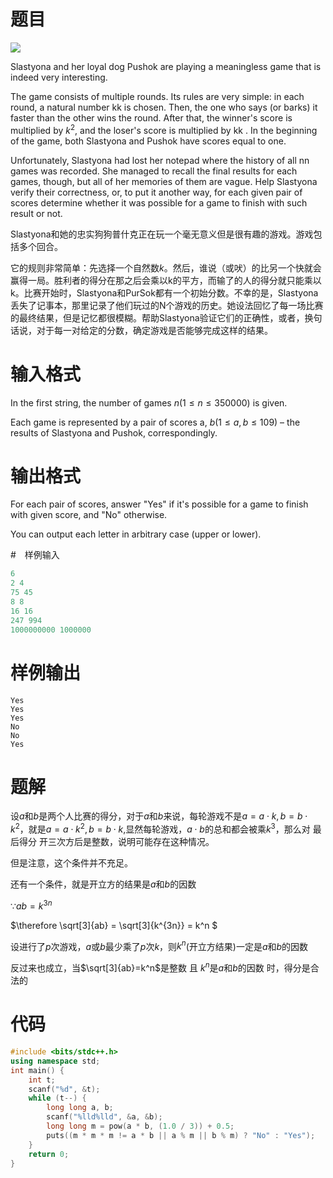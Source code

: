 # 题目

![](https://img2020.cnblogs.com/blog/1975074/202004/1975074-20200421224535305-59288825.png)

Slastyona and her loyal dog Pushok are playing a meaningless game that is indeed very interesting.

The game consists of multiple rounds. Its rules are very simple: in each round, a natural number kk is chosen. Then, the one who says (or barks) it faster than the other wins the round. After that, the winner's score is multiplied by $k^{2}$, and the loser's score is multiplied by kk . In the beginning of the game, both Slastyona and Pushok have scores equal to one.

Unfortunately, Slastyona had lost her notepad where the history of all nn games was recorded. She managed to recall the final results for each games, though, but all of her memories of them are vague. Help Slastyona verify their correctness, or, to put it another way, for each given pair of scores determine whether it was possible for a game to finish with such result or not.

Slastyona和她的忠实狗狗普什克正在玩一个毫无意义但是很有趣的游戏。游戏包括多个回合。

它的规则非常简单：先选择一个自然数$k$。然后，谁说（或吠）的比另一个快就会赢得一局。胜利者的得分在那之后会乘以k的平方，而输了的人的得分就只能乘以k。比赛开始时，Slastyona和PurSok都有一个初始分数。不幸的是，Slastyona丢失了记事本，那里记录了他们玩过的N个游戏的历史。她设法回忆了每一场比赛的最终结果，但是记忆都很模糊。帮助Slastyona验证它们的正确性，或者，换句话说，对于每一对给定的分数，确定游戏是否能够完成这样的结果。

# 输入格式

In the first string, the number of games $n (1 ≤ n ≤ 350000)$ is given.

Each game is represented by a pair of scores a, $b (1 ≤ a, b ≤ 109)$ – the results of Slastyona and Pushok, correspondingly.

# 输出格式

For each pair of scores, answer "Yes" if it's possible for a game to finish with given score, and "No" otherwise.

You can output each letter in arbitrary case (upper or lower).

#　样例输入

```cpp
6
2 4
75 45
8 8
16 16
247 994
1000000000 1000000
```

# 样例输出

```
Yes
Yes
Yes
No
No
Yes
```

# 题解

设$a$和$b$是两个人比赛的得分，对于$a$和$b$来说，每轮游戏不是$a=a \cdot k,b=b \cdot k^2$，就是$a=a \cdot k^2,b=b \cdot k$,显然每轮游戏，$a \cdot b$的总和都会被乘$k^3$，那么对 最后得分 开三次方后是整数，说明可能存在这种情况。

但是注意，这个条件并不充足。

还有一个条件，就是开立方的结果是$a$和$b$的因数

$\because ab=k^{3n}$

$\therefore \sqrt[3]{ab} = \sqrt[3]{k^{3n}} = k^n $

设进行了$p$次游戏，$a$或$b$最少乘了$p$次$k$，则$k^n$(开立方结果)一定是$a$和$b$的因数

反过来也成立，当$\sqrt[3]{ab}=k^n$是整数 且 $k^n$是$a$和$b$的因数 时，得分是合法的

# 代码

```cpp
#include <bits/stdc++.h>
using namespace std;
int main() {
    int t;
    scanf("%d", &t);
    while (t--) {
        long long a, b;
        scanf("%lld%lld", &a, &b);
        long long m = pow(a * b, (1.0 / 3)) + 0.5;
        puts((m * m * m != a * b || a % m || b % m) ? "No" : "Yes");
    }
    return 0;
}

```
